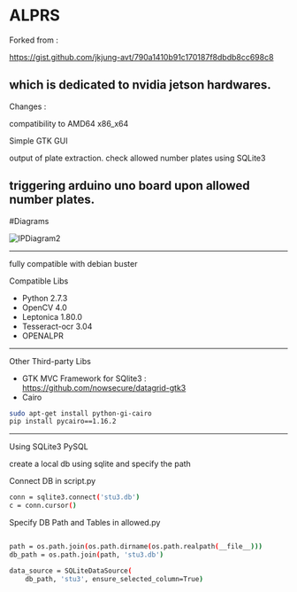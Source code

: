 # ALPRS

Forked from  : 

https://gist.github.com/jkjung-avt/790a1410b91c170187f8dbdb8cc698c8

which is dedicated to nvidia jetson hardwares.
----------------------------------------------------------------------------

Changes :

compatibility to AMD64 x86_x64

Simple GTK GUI

output of plate extraction.
check allowed number plates using SQLite3

triggering arduino uno board upon allowed number plates.
----------------------------------------------------------------------------
#Diagrams

![IPDiagram2](https://user-images.githubusercontent.com/56475797/121151617-28b17200-c862-11eb-859d-be2922d5ff81.png)









----------------------------------------------------------------------------
fully compatible with debian buster

Compatible Libs

- Python 2.7.3
- OpenCV 4.0
- Leptonica 1.80.0
- Tesseract-ocr 3.04
- OPENALPR

----------------------------------------------------------------------------
Other Third-party Libs

- GTK MVC Framework for SQlite3 : https://github.com/nowsecure/datagrid-gtk3
- Cairo

```sh
sudo apt-get install python-gi-cairo
pip install pycairo==1.16.2

```

----------------------------------------------------------------------------

Using SQLite3 PySQL

create a local db using sqlite and specify the path

Connect DB in script.py
```sh
conn = sqlite3.connect('stu3.db')
c = conn.cursor()
```

Specify DB Path and Tables in allowed.py

```sh

path = os.path.join(os.path.dirname(os.path.realpath(__file__)))
db_path = os.path.join(path, 'stu3.db')

data_source = SQLiteDataSource(
    db_path, 'stu3', ensure_selected_column=True)

```
